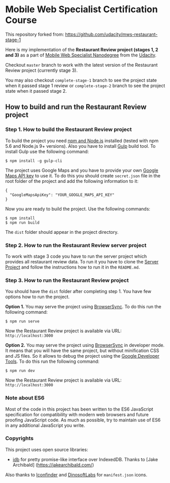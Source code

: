 # Mobile Web Specialist Certification Course
This repository forked from: https://github.com/udacity/mws-restaurant-stage-1

Here is my implementation of the **Restaurant Review project (stages 1, 2 and 3)** as a part of [Mobile Web Specialist Nanodegree](https://www.udacity.com/course/mobile-web-specialist-nanodegree--nd024) from the [Udacity](https://www.udacity.com).

Checkout `master` branch to work with the latest version of the Restaurant Review project (currently stage 3).

You may also checkout `complete-stage-1` branch to see the project state when it passed stage 1 review or `complete-stage-2` branch to see the project state when it passed stage 2.

## How to build and run the Restaurant Review project

### Step 1. How to build the Restaurant Review project
To build the project you need [npm and Node.js](https://nodejs.org/) installed (tested with npm 5.6 and Node.js 9+ versions). Also you have to install [Gulp](https://gulpjs.com/) build tool.
To install Gulp use the following command:
```
$ npm install -g gulp-cli
```
The project uses Google Maps and you have to provide your own [Google Maps API key](https://developers.google.com/maps/documentation/javascript/get-api-key) to use it. To do this you should create `secret.json` file in the root folder of the project and add the following information to it:
```
{
  "GoogleMapsApiKey": "YOUR_GOOGLE_MAPS_API_KEY"
}
```

Now you are ready to build the project. Use the following commands:
```
$ npm install
$ npm run build
```
The `dist` folder should appear in the project directory.

### Step 2. How to run the Restaurant Review server project
To work with stage 3 code you have to run the server project which provides all restaurant review data. To run it you have to clone the [Server Project](https://github.com/udacity/mws-restaurant-stage-3) and follow the instructions how to run it in the `README.md`.

### Step 3. How to run the Restaurant Review project
You should have the `dist` folder after completing step 1. You have few options how to run the project.

**Option 1.** You may serve the project using [BrowserSync](https://browsersync.io/). To do this run the following command:
```
$ npm run serve
```
Now the Restaurant Review project is available via URL: `http://localhost:3000`

**Option 2.** You may serve the project using [BrowserSync](https://browsersync.io/) in developer mode. It means that you will have the same project, but without minification CSS and JS files. So it allows to debug the project using the [Google Developer Tools](https://developer.chrome.com/devtools). To do this run the following command:
```
$ npm run dev
```
Now the Restaurant Review project is available via URL: `http://localhost:3000`

### Note about ES6

Most of the code in this project has been written to the ES6 JavaScript specification for compatibility with modern web browsers and future proofing JavaScript code. As much as possible, try to maintain use of ES6 in any additional JavaScript you write. 

### Copyrights
This project uses open source libraries:
  - [idb](https://github.com/jakearchibald/idb) for pretty promise-like interface over IndexedDB. Thanks to [Jake Archibald] (https://jakearchibald.com/)

Also thanks to [Iconfinder](https://www.iconfinder.com/) and [DinosoftLabs](https://www.iconfinder.com/dinosoftlabs) for `manifest.json` icons.
